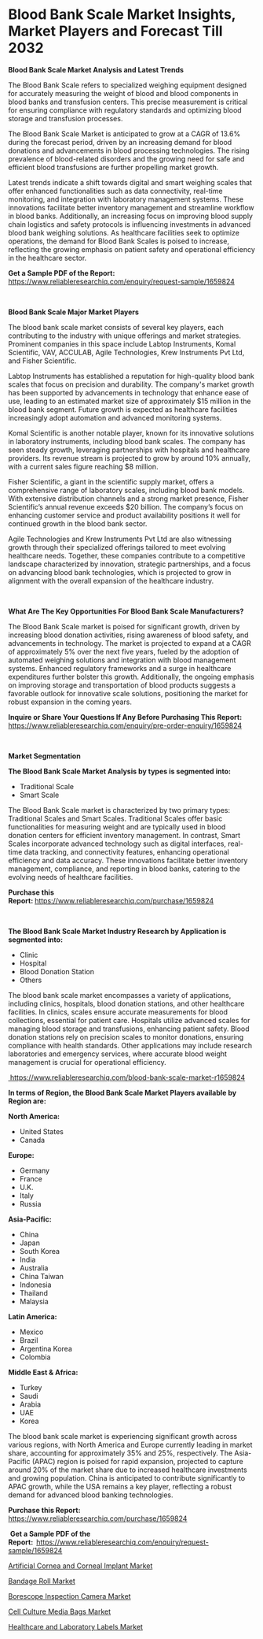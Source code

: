 <p><h1>Blood Bank Scale Market Insights, Market Players and Forecast Till 2032</h1></p><p><strong>Blood Bank Scale Market Analysis and Latest Trends</strong></p>
<p><p>The Blood Bank Scale refers to specialized weighing equipment designed for accurately measuring the weight of blood and blood components in blood banks and transfusion centers. This precise measurement is critical for ensuring compliance with regulatory standards and optimizing blood storage and transfusion processes. </p><p>The Blood Bank Scale Market is anticipated to grow at a CAGR of 13.6% during the forecast period, driven by an increasing demand for blood donations and advancements in blood processing technologies. The rising prevalence of blood-related disorders and the growing need for safe and efficient blood transfusions are further propelling market growth. </p><p>Latest trends indicate a shift towards digital and smart weighing scales that offer enhanced functionalities such as data connectivity, real-time monitoring, and integration with laboratory management systems. These innovations facilitate better inventory management and streamline workflow in blood banks. Additionally, an increasing focus on improving blood supply chain logistics and safety protocols is influencing investments in advanced blood bank weighing solutions. As healthcare facilities seek to optimize operations, the demand for Blood Bank Scales is poised to increase, reflecting the growing emphasis on patient safety and operational efficiency in the healthcare sector.</p></p>
<p><strong>Get a Sample PDF of the Report:&nbsp;</strong> <a href="https://www.reliableresearchiq.com/enquiry/request-sample/1659824?utm_campaign=1900&utm_medium=2&utm_source=Github&utm_content=ia&utm_term=03032025&utm_id=blood-bank-scale">https://www.reliableresearchiq.com/enquiry/request-sample/1659824</a></p>
<p>&nbsp;</p>
<p><strong>Blood Bank Scale Major Market Players</strong></p>
<p><p>The blood bank scale market consists of several key players, each contributing to the industry with unique offerings and market strategies. Prominent companies in this space include Labtop Instruments, Komal Scientific, VAV, ACCULAB, Agile Technologies, Krew Instruments Pvt Ltd, and Fisher Scientific.</p><p>Labtop Instruments has established a reputation for high-quality blood bank scales that focus on precision and durability. The company's market growth has been supported by advancements in technology that enhance ease of use, leading to an estimated market size of approximately $15 million in the blood bank segment. Future growth is expected as healthcare facilities increasingly adopt automation and advanced monitoring systems.</p><p>Komal Scientific is another notable player, known for its innovative solutions in laboratory instruments, including blood bank scales. The company has seen steady growth, leveraging partnerships with hospitals and healthcare providers. Its revenue stream is projected to grow by around 10% annually, with a current sales figure reaching $8 million.</p><p>Fisher Scientific, a giant in the scientific supply market, offers a comprehensive range of laboratory scales, including blood bank models. With extensive distribution channels and a strong market presence, Fisher Scientific’s annual revenue exceeds $20 billion. The company’s focus on enhancing customer service and product availability positions it well for continued growth in the blood bank sector.</p><p>Agile Technologies and Krew Instruments Pvt Ltd are also witnessing growth through their specialized offerings tailored to meet evolving healthcare needs. Together, these companies contribute to a competitive landscape characterized by innovation, strategic partnerships, and a focus on advancing blood bank technologies, which is projected to grow in alignment with the overall expansion of the healthcare industry.</p></p>
<p>&nbsp;</p>
<p><strong>What Are The Key Opportunities For Blood Bank Scale Manufacturers?</strong></p>
<p><p>The Blood Bank Scale market is poised for significant growth, driven by increasing blood donation activities, rising awareness of blood safety, and advancements in technology. The market is projected to expand at a CAGR of approximately 5% over the next five years, fueled by the adoption of automated weighing solutions and integration with blood management systems. Enhanced regulatory frameworks and a surge in healthcare expenditures further bolster this growth. Additionally, the ongoing emphasis on improving storage and transportation of blood products suggests a favorable outlook for innovative scale solutions, positioning the market for robust expansion in the coming years.</p></p>
<p><strong>Inquire or Share Your Questions If Any Before Purchasing This Report:</strong> <a href="https://www.reliableresearchiq.com/enquiry/pre-order-enquiry/1659824?utm_campaign=1900&utm_medium=2&utm_source=Github&utm_content=ia&utm_term=03032025&utm_id=blood-bank-scale">https://www.reliableresearchiq.com/enquiry/pre-order-enquiry/1659824</a></p>
<p>&nbsp;</p>
<p><strong>Market Segmentation</strong></p>
<p><strong>The Blood Bank Scale Market Analysis by types is segmented into:</strong></p>
<p><ul><li>Traditional Scale</li><li>Smart Scale</li></ul></p>
<p><p>The Blood Bank Scale market is characterized by two primary types: Traditional Scales and Smart Scales. Traditional Scales offer basic functionalities for measuring weight and are typically used in blood donation centers for efficient inventory management. In contrast, Smart Scales incorporate advanced technology such as digital interfaces, real-time data tracking, and connectivity features, enhancing operational efficiency and data accuracy. These innovations facilitate better inventory management, compliance, and reporting in blood banks, catering to the evolving needs of healthcare facilities.</p></p>
<p><strong>Purchase this Report:&nbsp;</strong><a href="https://www.reliableresearchiq.com/purchase/1659824?utm_campaign=1900&utm_medium=2&utm_source=Github&utm_content=ia&utm_term=03032025&utm_id=blood-bank-scale">https://www.reliableresearchiq.com/purchase/1659824</a></p>
<p>&nbsp;</p>
<p><strong>The Blood Bank Scale Market Industry Research by Application is segmented into:</strong></p>
<p><ul><li>Clinic</li><li>Hospital</li><li>Blood Donation Station</li><li>Others</li></ul></p>
<p><p>The blood bank scale market encompasses a variety of applications, including clinics, hospitals, blood donation stations, and other healthcare facilities. In clinics, scales ensure accurate measurements for blood collections, essential for patient care. Hospitals utilize advanced scales for managing blood storage and transfusions, enhancing patient safety. Blood donation stations rely on precision scales to monitor donations, ensuring compliance with health standards. Other applications may include research laboratories and emergency services, where accurate blood weight management is crucial for operational efficiency.</p></p>
<p><a href="https://www.reliableresearchiq.com/blood-bank-scale-market-r1659824?utm_campaign=1900&utm_medium=2&utm_source=Github&utm_content=ia&utm_term=03032025&utm_id=blood-bank-scale">&nbsp;https://www.reliableresearchiq.com/blood-bank-scale-market-r1659824</a></p>
<p><strong>In terms of Region, the Blood Bank Scale Market Players available by Region are:</strong></p>
<p>
    <p> <strong> North America: </strong>
        <ul>
            <li>United States</li>
            <li>Canada</li>
        </ul>
        </p> 
    <p> <strong> Europe: </strong>
        <ul>
            <li>Germany</li>
            <li>France</li>
            <li>U.K.</li>
            <li>Italy</li>
            <li>Russia</li>
        </ul>
        </p> 
    <p> <strong> Asia-Pacific: </strong>
        <ul>
            <li>China</li>
            <li>Japan</li>
            <li>South Korea</li>
            <li>India</li>
            <li>Australia</li>
            <li>China Taiwan</li>
            <li>Indonesia</li>
            <li>Thailand</li>
            <li>Malaysia</li>
        </ul>
        </p> 
    <p> <strong> Latin America: </strong>
        <ul>
            <li>Mexico</li>
            <li>Brazil</li>
            <li>Argentina Korea</li>
            <li>Colombia</li>
        </ul>
        </p> 
    <p> <strong> Middle East & Africa: </strong>
        <ul>
            <li>Turkey</li>
            <li>Saudi</li>
            <li>Arabia</li>
            <li>UAE</li>
            <li>Korea</li>
        </ul>
    </p>
    </p>
<p><p>The blood bank scale market is experiencing significant growth across various regions, with North America and Europe currently leading in market share, accounting for approximately 35% and 25%, respectively. The Asia-Pacific (APAC) region is poised for rapid expansion, projected to capture around 20% of the market share due to increased healthcare investments and growing population. China is anticipated to contribute significantly to APAC growth, while the USA remains a key player, reflecting a robust demand for advanced blood banking technologies.</p></p>
<p><strong>Purchase this Report: </strong><a href="https://www.reliableresearchiq.com/purchase/1659824?utm_campaign=1900&utm_medium=2&utm_source=Github&utm_content=ia&utm_term=03032025&utm_id=blood-bank-scale">https://www.reliableresearchiq.com/purchase/1659824</a></p>
<p>&nbsp;<strong>Get a Sample PDF of the Report:&nbsp;&nbsp;</strong><a href="https://www.reliableresearchiq.com/enquiry/request-sample/1659824?utm_campaign=1900&utm_medium=2&utm_source=Github&utm_content=ia&utm_term=03032025&utm_id=blood-bank-scale">https://www.reliableresearchiq.com/enquiry/request-sample/1659824</a></p>
<p><strong></strong></p>
<p><p><a href="https://github.com/BryceTownsendr/Market-Research-Report-List-7/blob/main/artificial-cornea-and-corneal-implant-market.md?utm_campaign=1900&utm_medium=2&utm_source=Github&utm_content=ia&utm_term=03032025&utm_id=blood-bank-scale">Artificial Cornea and Corneal Implant Market</a></p><p><a href="https://github.com/rubiogruis0p/Market-Research-Report-List-1/blob/main/bandage-roll-market.md?utm_campaign=1900&utm_medium=2&utm_source=Github&utm_content=ia&utm_term=03032025&utm_id=blood-bank-scale">Bandage Roll Market</a></p><p><a href="https://github.com/ygfu6u/Market-Research-Report-List-1/blob/main/borescope-inspection-camera-market.md?utm_campaign=1900&utm_medium=2&utm_source=Github&utm_content=ia&utm_term=03032025&utm_id=blood-bank-scale">Borescope Inspection Camera Market</a></p><p><a href="https://github.com/JubayerMia832/Market-Research-Report-List-1/blob/main/cell-culture-media-bags-market.md?utm_campaign=1900&utm_medium=2&utm_source=Github&utm_content=ia&utm_term=03032025&utm_id=blood-bank-scale">Cell Culture Media Bags Market</a></p><p><a href="https://github.com/mahnoor2003/Market-Research-Report-List-7/blob/main/healthcare-and-laboratory-labels-market.md?utm_campaign=1900&utm_medium=2&utm_source=Github&utm_content=ia&utm_term=03032025&utm_id=blood-bank-scale">Healthcare and Laboratory Labels Market</a></p></p>